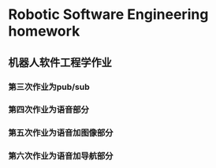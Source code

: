# Robotic Software Engineering homework
机器人软件工程学作业
---------------------------
### 第三次作业为pub/sub
### 第四次作业为语音部分
### 第五次作业为语音加图像部分
### 第六次作业为语音加导航部分
